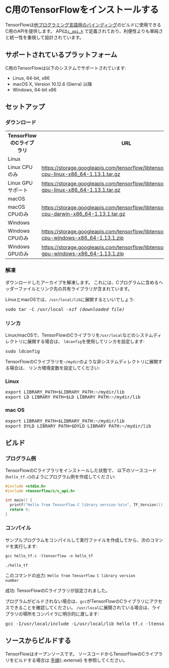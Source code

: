 # C用のTensorFlowをインストールする

TensorFlowは[他プログラミング言語用のバインディング](../extend/language_bindings.md)のビルドに使用できるC用のAPIを提供します。
APIは<a href="https://github.com/tensorflow/tensorflow/blob/master/tensorflow/c/c_api.h" class="external"><code>c_api.h</code></a>
で定義されており、利便性よりも単純さと統一性を重視して設計されています。


## サポートされているプラットフォーム

C用のTensorFlowは以下のシステムでサポートされています:

* Linux, 64-bit, x86
* macOS X, Version 10.12.6 (Sierra) 以降
* Windows, 64-bit x86

## セットアップ

### ダウンロード

<table>
  <tr><th>TensorFlowのCライブラリ</th><th>URL</th></tr>
  <tr class="alt"><td colspan="2">Linux</td></tr>
  <tr>
    <td>Linux CPUのみ</td>
    <td class="devsite-click-to-copy"><a href="https://storage.googleapis.com/tensorflow/libtensorflow/libtensorflow-cpu-linux-x86_64-1.13.1.tar.gz">https://storage.googleapis.com/tensorflow/libtensorflow/libtensorflow-cpu-linux-x86_64-1.13.1.tar.gz</a></td>
  </tr>
  <tr>
    <td>Linux GPUサポート</td>
    <td class="devsite-click-to-copy"><a href="https://storage.googleapis.com/tensorflow/libtensorflow/libtensorflow-gpu-linux-x86_64-1.13.1.tar.gz">https://storage.googleapis.com/tensorflow/libtensorflow/libtensorflow-gpu-linux-x86_64-1.13.1.tar.gz</a></td>
  </tr>
  <tr class="alt"><td colspan="2">macOS</td></tr>
  <tr>
    <td>macOS CPUのみ</td>
    <td class="devsite-click-to-copy"><a href="https://storage.googleapis.com/tensorflow/libtensorflow/libtensorflow-cpu-darwin-x86_64-1.13.1.tar.gz">https://storage.googleapis.com/tensorflow/libtensorflow/libtensorflow-cpu-darwin-x86_64-1.13.1.tar.gz</a></td>
  </tr>
  <tr class="alt"><td colspan="2">Windows</td></tr>
  <tr>
    <td>Windows CPUのみ</td>
    <td class="devsite-click-to-copy"><a href="https://storage.googleapis.com/tensorflow/libtensorflow/libtensorflow-cpu-windows-x86_64-1.13.1.zip">https://storage.googleapis.com/tensorflow/libtensorflow/libtensorflow-cpu-windows-x86_64-1.13.1.zip</a></td>
  </tr>
  <tr>
    <td>Windows GPUのみ</td>
    <td class="devsite-click-to-copy"><a href="https://storage.googleapis.com/tensorflow/libtensorflow/libtensorflow-gpu-windows-x86_64-1.13.1.zip">https://storage.googleapis.com/tensorflow/libtensorflow/libtensorflow-gpu-windows-x86_64-1.13.1.zip</a></td>
  </tr>
</table>

### 解凍

ダウンロードしたアーカイブを解凍します。
これには、Cプログラムに含めるヘッダーファイルとリンク先の共有ライブラリが含まれています。

LinuxとmacOSでは、`/usr/local/lib`に展開するといいでしょう:

<pre class="devsite-terminal devsite-click-to-copy">
sudo tar -C /usr/local -xzf <var>(downloaded file)</var>
</pre>

### リンカ

Linux/macOSで、TensorFlowのCライブラリを`/usr/local`などのシステムディレクトリに展開する場合は、
`ldconfig`を使用してリンカを設定します:

<pre class="devsite-terminal devsite-click-to-copy">
sudo ldconfig
</pre>

TensorFlowのCライブラリを`~/mydir`のような非システムディレクトリに展開する場合は、
リンカ環境変数を設定してください:

<div class="ds-selector-tabs">
<section>
<h3>Linux</h3>
<pre class="prettyprint lang-bsh">
export LIBRARY_PATH=$LIBRARY_PATH:~/mydir/lib
export LD_LIBRARY_PATH=$LD_LIBRARY_PATH:~/mydir/lib
</pre>
</section>
<section>
<h3>mac OS</h3>
<pre class="prettyprint lang-bsh">
export LIBRARY_PATH=$LIBRARY_PATH:~/mydir/lib
export DYLD_LIBRARY_PATH=$DYLD_LIBRARY_PATH:~/mydir/lib
</pre>
</section>
</div><!--/ds-selector-tabs-->


## ビルド

### プログラム例

TensorFlowのCライブラリをインストールした状態で、
以下のソースコード(`hello_tf.c`)のようにプログラム例を作成してください:

```c
#include <stdio.h>
#include <tensorflow/c/c_api.h>

int main() {
  printf("Hello from TensorFlow C library version %s\n", TF_Version());
  return 0;
}
```

### コンパイル

サンプルプログラムをコンパイルして実行ファイルを作成してから、次のコマンドを実行します:

<pre class="prettyprint lang-bsh">
<code class="devsite-terminal">gcc hello_tf.c -ltensorflow -o hello_tf</code>

<code class="devsite-terminal">./hello_tf</code>
</pre>

このコマンドの出力: <code>Hello from TensorFlow C library version <em>number</em></code>

成功: TensorFlowのCライブラリが設定されました。


プログラムがビルドされない場合は、`gcc`がTensorFlowのCライブラリにアクセスできることを確認してください。
`/usr/local`に展開されている場合は、ライブラリの場所をコンパイラに明示的に渡します:

<pre class="devsite-terminal devsite-click-to-copy">
gcc -I/usr/local/include -L/usr/local/lib hello_tf.c -ltensorflow -o hello_tf
</pre>


## ソースからビルドする

TensorFlowはオープンソースです。
ソースコードからTensorFlowのCライブラリをビルドする場合は
[手順](https://github.com/tensorflow/tensorflow/blob/master/tensorflow/tools/lib_package/README.md){:.external}
を参照してください。
